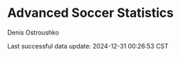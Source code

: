 # Advanced Soccer Statistics
Denis Ostroushko

<!-- gfm -->

Last successful data update: 2024-12-31 00:26:53 CST
